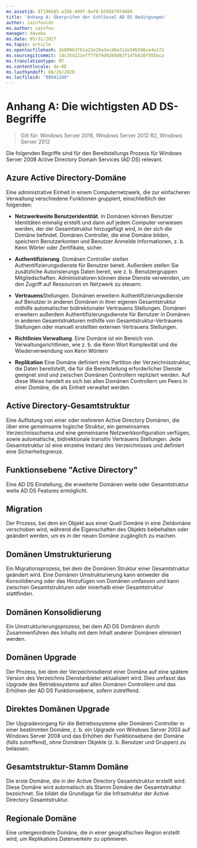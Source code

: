 ```yaml
---
ms.assetid: 87196b65-a356-409f-9af0-b5950797d668
title: 'Anhang A: Überprüfen der Schlüssel AD DS Bedingungen'
author: iainfoulds
ms.author: iainfou
manager: daveba
ms.date: 05/31/2017
ms.topic: article
ms.openlocfilehash: 2e899b3f61a23e29a3ecd6a312e50b596ce4e172
ms.sourcegitcommit: 1dc35d221eff7f079d9209d92f14fb630f955bca
ms.translationtype: MT
ms.contentlocale: de-DE
ms.lasthandoff: 08/26/2020
ms.locfileid: "88941240"
---
```

# <a name="appendix-a-reviewing-key-ad-ds-terms"></a>Anhang A: Die wichtigsten AD DS-Begriffe

>Gilt für: Windows Server 2016, Windows Server 2012 R2, Windows Server 2012

Die folgenden Begriffe sind für den Bereitstellungs Prozess für Windows Server 2008 Active Directory Domain Services (AD DS) relevant.

## <a name="active-directory-domain"></a>Azure Active Directory-Domäne
Eine administrative Einheit in einem Computernetzwerk, die zur einfacheren Verwaltung verschiedene Funktionen gruppiert, einschließlich der folgenden:

-   **Netzwerkweite Benutzeridentität**. In Domänen können Benutzer Identitäten einmalig erstellt und dann auf jedem Computer verwiesen werden, der der Gesamtstruktur hinzugefügt wird, in der sich die Domäne befindet. Domänen Controller, die eine Domäne bilden, speichern Benutzerkonten und Benutzer Anmelde Informationen, z. b. Kenn Wörter oder Zertifikate, sicher.

-   **Authentifizierung**. Domänen Controller stellen Authentifizierungsdienste für Benutzer bereit. Außerdem stellen Sie zusätzliche Autorisierungs Daten bereit, wie z. b. Benutzergruppen Mitgliedschaften. Administratoren können diese Dienste verwenden, um den Zugriff auf Ressourcen im Netzwerk zu steuern.

-   **Vertrauens**Stellungen. Domänen erweitern Authentifizierungsdienste auf Benutzer in anderen Domänen in ihrer eigenen Gesamtstruktur mithilfe automatischer bidirektionaler Vertrauens Stellungen. Domänen erweitern außerdem Authentifizierungsdienste für Benutzer in Domänen in anderen Gesamtstrukturen mithilfe von Gesamtstruktur-Vertrauens Stellungen oder manuell erstellten externen Vertrauens Stellungen.

-   **Richtlinien Verwaltung**. Eine Domäne ist ein Bereich von Verwaltungsrichtlinien, wie z. b. die Kenn Wort Komplexität und die Wiederverwendung von Kenn Wörtern

-   **Replikation** Eine Domäne definiert eine Partition der Verzeichnisstruktur, die Daten bereitstellt, die für die Bereitstellung erforderlicher Dienste geeignet sind und zwischen Domänen Controllern repliziert werden. Auf diese Weise handelt es sich bei allen Domänen Controllern um Peers in einer Domäne, die als Einheit verwaltet werden.

## <a name="active-directory-forest"></a>Active Directory-Gesamtstruktur
Eine Auflistung von einer oder mehreren Active Directory Domänen, die über eine gemeinsame logische Struktur, ein gemeinsames Verzeichnisschema und eine gemeinsame Netzwerkkonfiguration verfügen, sowie automatische, bidirektionale transitiv Vertrauens Stellungen. Jede Gesamtstruktur ist eine einzelne Instanz des Verzeichnisses und definiert eine Sicherheitsgrenze.

## <a name="active-directory-functional-level"></a>Funktionsebene "Active Directory"
Eine AD DS Einstellung, die erweiterte Domänen weite oder Gesamtstruktur weite AD DS Features ermöglicht.

## <a name="migration"></a>Migration
Der Prozess, bei dem ein Objekt aus einer Quell Domäne in eine Zieldomäne verschoben wird, während die Eigenschaften des Objekts beibehalten oder geändert werden, um es in der neuen Domäne zugänglich zu machen.

## <a name="domain-restructure"></a>Domänen Umstrukturierung
Ein Migrationsprozess, bei dem die Domänen Struktur einer Gesamtstruktur geändert wird. Eine Domänen Umstrukturierung kann entweder die Konsolidierung oder das Hinzufügen von Domänen umfassen und kann zwischen Gesamtstrukturen oder innerhalb einer Gesamtstruktur stattfinden.

## <a name="domain-consolidation"></a>Domänen Konsolidierung
Ein Umstrukturierungsprozess, bei dem AD DS Domänen durch Zusammenführen des Inhalts mit dem Inhalt anderer Domänen eliminiert werden.

## <a name="domain-upgrade"></a>Domänen Upgrade
Der Prozess, bei dem der Verzeichnisdienst einer Domäne auf eine spätere Version des Verzeichnis Dienstanbieter aktualisiert wird. Dies umfasst das Upgrade des Betriebssystems auf allen Domänen Controllern und das Erhöhen der AD DS Funktionsebene, sofern zutreffend.

## <a name="in-place-domain-upgrade"></a>Direktes Domänen Upgrade
Der Upgradevorgang für die Betriebssysteme aller Domänen Controller in einer bestimmten Domäne, z. b. ein Upgrade von Windows Server 2003 auf Windows Server 2008 und das Erhöhen der Funktionsebene der Domäne (falls zutreffend), ohne Domänen Objekte (z. b. Benutzer und Gruppen) zu belassen.

## <a name="forest-root-domain"></a>Gesamtstruktur-Stamm Domäne
Die erste Domäne, die in der Active Directory Gesamtstruktur erstellt wird. Diese Domäne wird automatisch als Stamm Domäne der Gesamtstruktur bezeichnet. Sie bildet die Grundlage für die Infrastruktur der Active Directory Gesamtstruktur.

## <a name="regional-domain"></a>Regionale Domäne
Eine untergeordnete Domäne, die in einer geografischen Region erstellt wird, um Replikations Datenverkehr zu optimieren.



